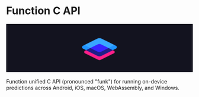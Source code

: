 # Function C API

![function logo](https://raw.githubusercontent.com/fxnai/.github/main/logo_wide.png)

Function unified C API (pronounced "funk") for running on-device predictions across Android, iOS, macOS, WebAssembly, and Windows.
